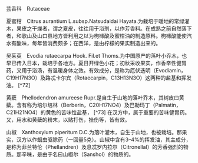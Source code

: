 芸香科　Rutaceae

  

夏蜜柑　Citrus aurantium L.subsp.Natsudaidai Hayata.为栽培于暖地的常绿灌木，果皮之干燥者，谓之夏皮，往往用于浴剂，以作芳香料。在成熟之前自然落下者，和歌山及山口县地方皆利用之以为枸橼酸及蜜柑油的制造原料。枸橼酸能使汽水有酸味，每年皆消费颇多；在西洋，是由柠檬的果实制造出来的。

吴茱萸　Evodia rutaecarpa Hook. Fil.et Thoms.为中国原产的落叶小乔木，也早已传入日本，栽培于各地方。夏日开绿色小花；初秋采收果实，作香辛性健胃药，又用于浴汤，有温暖身体之效。有效成分，是称为厄伏迭明（Evodiamin，C19H17N3O）及路忒卡尔宾（Rotaecarpin，C13H13N3O）这两种的盐基和挥发油。 [^72]

黄蘗　Phellodendron amureese Rupr.是自生于山地的落叶乔木，其树皮曰黄蘗。含有称为培尔培林（Berberin，C20H17NO4）及巴勒玛丁（Palmatin，C21H21NO4）的黄色的苦味性盐基， [^73] 在汉方中，属于重要的苦味健胃药。又，用水和黄蘗的粉末，以贴打伤，挫伤等，皆有效。

山椒　Xanthoxylum piperitum D.C.为落叶灌木，自生于山地，也被栽培。那果实，汉方以作蛔虫驱除药（一回量5克）。山椒中含有3–4%的挥发油，其主成分，是称为菲兰特伦（Phellandren）及息忒罗内拉尔（Citronellal）的芳香强烈的物质。那辛味，是由于名曰山椒尔（Sanshol）的物质的。